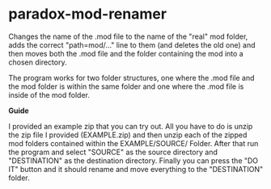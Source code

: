 # paradox-mod-renamer
Changes the name of the .mod file to the name of the "real" mod folder, adds the correct "path=mod/..." line to them (and deletes the old one) and then moves both the .mod file and the folder containing the mod into a chosen directory.

The program works for two folder structures, one where the .mod file and the mod folder is within the same folder and one where the .mod file is inside of the mod folder.


**Guide**

I provided an example zip that you can try out. All you have to do is unzip the zip file I provided (EXAMPLE.zip) and then unzip each of the zipped mod folders contained within the EXAMPLE/SOURCE/ Folder. After that run the program and select "SOURCE" as the source directory and "DESTINATION" as the destination directory. Finally you can press the "DO IT" button and it should rename and move everything to the "DESTINATION" folder.

